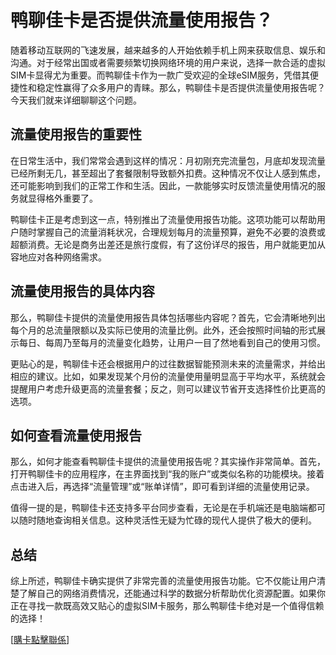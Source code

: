 # 鸭聊佳卡是否提供流量使用报告？

随着移动互联网的飞速发展，越来越多的人开始依赖手机上网来获取信息、娱乐和沟通。对于经常出国或者需要频繁切换网络环境的用户来说，选择一款合适的虚拟SIM卡显得尤为重要。而鸭聊佳卡作为一款广受欢迎的全球eSIM服务，凭借其便捷性和稳定性赢得了众多用户的青睐。那么，鸭聊佳卡是否提供流量使用报告呢？今天我们就来详细聊聊这个问题。

## 流量使用报告的重要性

在日常生活中，我们常常会遇到这样的情况：月初刚充完流量包，月底却发现流量已经所剩无几，甚至超出了套餐限制导致额外扣费。这种情况不仅让人感到焦虑，还可能影响到我们的正常工作和生活。因此，一款能够实时反馈流量使用情况的服务就显得格外重要了。

鸭聊佳卡正是考虑到这一点，特别推出了流量使用报告功能。这项功能可以帮助用户随时掌握自己的流量消耗状况，合理规划每月的流量预算，避免不必要的浪费或超额消费。无论是商务出差还是旅行度假，有了这份详尽的报告，用户就能更加从容地应对各种网络需求。

## 流量使用报告的具体内容

那么，鸭聊佳卡提供的流量使用报告具体包括哪些内容呢？首先，它会清晰地列出每个月的总流量限额以及实际已使用的流量比例。此外，还会按照时间轴的形式展示每日、每周乃至每月的流量变化趋势，让用户一目了然地看到自己的使用习惯。

更贴心的是，鸭聊佳卡还会根据用户的过往数据智能预测未来的流量需求，并给出相应的建议。比如，如果发现某个月份的流量使用量明显高于平均水平，系统就会提醒用户考虑升级更高的流量套餐；反之，则可以建议节省开支选择性价比更高的选项。

## 如何查看流量使用报告

那么，如何才能查看鸭聊佳卡提供的流量使用报告呢？其实操作非常简单。首先，打开鸭聊佳卡的应用程序，在主界面找到“我的账户”或类似名称的功能模块。接着点击进入后，再选择“流量管理”或“账单详情”，即可看到详细的流量使用记录。

值得一提的是，鸭聊佳卡还支持多平台同步查看，无论是在手机端还是电脑端都可以随时随地查询相关信息。这种灵活性无疑为忙碌的现代人提供了极大的便利。

## 总结

综上所述，鸭聊佳卡确实提供了非常完善的流量使用报告功能。它不仅能让用户清楚了解自己的网络消费情况，还能通过科学的数据分析帮助优化资源配置。如果你正在寻找一款既高效又贴心的虚拟SIM卡服务，那么鸭聊佳卡绝对是一个值得信赖的选择！

[[購卡點擊聯係](https://t.me/s/esim1088)]